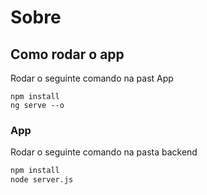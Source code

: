 # Sobre


## Como rodar o app
Rodar o seguinte comando na past App
```
npm install
ng serve --o
```

### App
Rodar o seguinte comando na pasta backend
``` cmd
npm install
node server.js
```